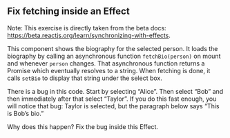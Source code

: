 ## Fix fetching inside an Effect

Note: This exercise is directly taken from the beta docs: https://beta.reactjs.org/learn/synchronizing-with-effects.

This component shows the biography for the selected person. It loads the biography by calling an asynchronous function `fetchBio(person)` on mount and whenever `person` changes. That asynchronous function returns a Promise which eventually resolves to a string. When fetching is done, it calls `setBio` to display that string under the select box.

There is a bug in this code. Start by selecting “Alice”. Then select “Bob” and then immediately after that select “Taylor”. If you do this fast enough, you will notice that bug: Taylor is selected, but the paragraph below says “This is Bob’s bio.”

Why does this happen? Fix the bug inside this Effect.

